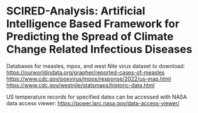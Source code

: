 # SCIRED-Analysis: Artificial Intelligence Based Framework for Predicting the Spread of Climate Change Related Infectious Diseases

Databases for measles, mpox, and west Nile virus dataset to download:
https://ourworldindata.org/grapher/reported-cases-of-measles
https://www.cdc.gov/poxvirus/mpox/response/2022/us-map.html
https://www.cdc.gov/westnile/statsmaps/historic-data.html

US temperature records for specified dates can be accessed with NASA data access viewer: 
https://power.larc.nasa.gov/data-access-viewer/
